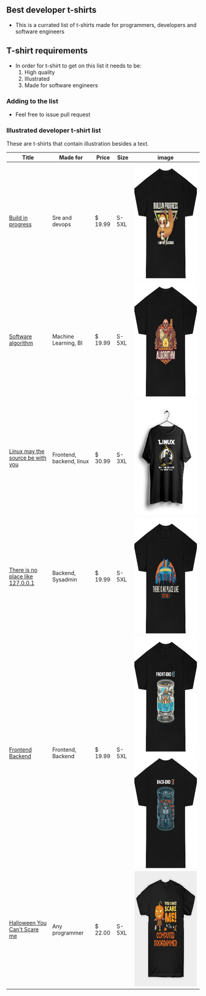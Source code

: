## Best developer t-shirts

- This is a currated list of t-shirts made for programmers, developers and software engineers

## T-shirt requirements

- In order for t-shirt to get on this list it needs to be:
  1. High quality
  2. Illustrated
  3. Made for software engineers

### Adding to the list

- Feel free to issue pull request

### Illustrated developer t-shirt list

These are t-shirts that contain illustration besides a text.

| Title                                                                                                                                                                                                                                                                                | Made for                 | Price   | Size  | image                                                                                                                                                                                                                                                                                                                                                                          |
| ------------------------------------------------------------------------------------------------------------------------------------------------------------------------------------------------------------------------------------------------------------------------------------ | ------------------------ | ------- | ----- | ------------------------------------------------------------------------------------------------------------------------------------------------------------------------------------------------------------------------------------------------------------------------------------------------------------------------------------------------------------------------------ |
| [Build in progress](https://www.devshirt.club/developer-shirt/build-in-progress)                                                                                                                                                                                                     | Sre and devops           | $ 19.99 | S-5XL | [<img src="./developer-tshirt/build_in_progress.jpeg" alt="build in progress" height="300">](https://www.devshirt.club/developer-shirt/build-in-progress)                                                                                                                                                                                                                      |
| [Software algorithm](https://www.devshirt.club/developer-shirt/software-algorithm)                                                                                                                                                                                                   | Machine Learning, BI     | $ 19.99 | S-5XL | [<img src="./developer-tshirt/software_algorithm.jpeg" alt="software algorithm" height="300">](https://www.devshirt.club/developer-shirt/software-algorithm)                                                                                                                                                                                                                   |
| [Linux may the source be with you](https://crazymonk.in/linux-may-be-source-be-with-you-half-sleeve-t-shirt/)                                                                                                                                                                        | Frontend, backend, linux | $ 30.99 | S-3XL | [<img src="./developer-tshirt/linux_may_the_source_be_with_you.jpeg" alt="linux may the source be with you" height="300">](https://crazymonk.in/linux-may-be-source-be-with-you-half-sleeve-t-shirt/)                                                                                                                                                                          |
| [There is no place like 127.0.0.1](https://www.devshirt.club/developer-shirt/there-is-no-place-like-127-0-0-1/)                                                                                                                                                                      | Backend, Sysadmin        | $ 19.99 | S-5XL | [<img src="./developer-tshirt/there_is_no_place_like_127.0.0.1.jpeg" alt="there is no place like 127.0.0.1" height="300">](https://www.devshirt.club/developer-shirt/there-is-no-place-like-127-0-0-1)                                                                                                                                                                         |
| [Frontend Backend](https://www.devshirt.club/developer-shirt/frontend-backend)                                                                                                                                                                                                       | Frontend, Backend        | $ 19.99 | S-5XL | [<img src="./developer-tshirt/frontend_backend.jpeg" alt="frontend backend" height="300">](https://www.devshirt.club/developer-shirt/frontend-backend) [<img src="./developer-tshirt/backend_frontend.jpeg" alt="frontend backend" height="300">](https://www.devshirt.club/developer-shirt/frontend-backend)                                                                  |
| [Halloween You Can't Scare me](https://www.teepublic.com/t-shirt/14170573-halloween-you-cant-scare-computer-programmer-funny?feed_sku=14170573D1V&feed_country=US&epik=dj0yJnU9YWFfV1F0TEhkWjBHRDAwam1iaEl2clJWMkVha3lpU1EmcD0wJm49a2ZISEZ3ckpLQm1ZTGU5QW5SUDJrZyZ0PUFBQUFBR081aG5n) | Any programmer           | $ 22.00 | S-5XL | [<img src="./developer-tshirt/you_cant_scare_computer_programmer.jpeg" alt="Halloween You Can't Scare me" height="300">](https://www.teepublic.com/t-shirt/14170573-halloween-you-cant-scare-computer-programmer-funny?feed_sku=14170573D1V&feed_country=US&epik=dj0yJnU9YWFfV1F0TEhkWjBHRDAwam1iaEl2clJWMkVha3lpU1EmcD0wJm49a2ZISEZ3ckpLQm1ZTGU5QW5SUDJrZyZ0PUFBQUFBR081aG5n) |
